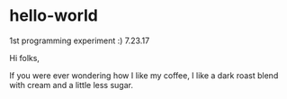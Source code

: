 # hello-world
1st programming experiment :) 7.23.17

Hi folks,

If you were ever wondering how I like my coffee, 
I like a dark roast blend with cream and a little less sugar.
